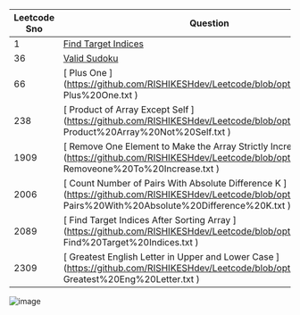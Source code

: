 Leetcode Sno | Question | Python Solution | Tags
   ------------ | -------- | --------------- | ----
1 | [Find Target Indices](https://github.com/RISHIKESHdev/Leetcode/blob/optimizedSolution/Array/Find%20Target%20Indices.txt) | [Solution](https://github.com/RISHIKESHdev/Leetcode/blob/optimizedSolution/Array/Find%20Target%20Indices.py) |[Array](https://github.com/RISHIKESHdev/Leetcode/tree/optimizedSolution/Array) 
36|[Valid Sudoku](https://github.com/RISHIKESHdev/Leetcode/blob/optimizedSolution/Array/Valid%20Sudoku.txt) | [Solution](https://github.com/RISHIKESHdev/Leetcode/blob/optimizedSolution/Array/Valid%20Sudoku.py) |[Array](https://github.com/RISHIKESHdev/Leetcode/tree/optimizedSolution/Array)
66|	[	Plus One	]	(https://github.com/RISHIKESHdev/Leetcode/blob/optimizedSolution/	Plus%20One.txt	) | [Solution](https://github.com/RISHIKESHdev/Leetcode/blob/optimizedSolution	Plus%20One.py	) |[Array](https://github.com/RISHIKESHdev/Leetcode/tree/optimizedSolution/Array)
238|	[	Product of Array Except Self	]	(https://github.com/RISHIKESHdev/Leetcode/blob/optimizedSolution/	Product%20Array%20Not%20Self.txt	) | [Solution](https://github.com/RISHIKESHdev/Leetcode/blob/optimizedSolution	Product%20Array%20Not%20Self.py	) |[Array](https://github.com/RISHIKESHdev/Leetcode/tree/optimizedSolution/Array)
1909|	[	Remove One Element to Make the Array Strictly Increasing	]	(https://github.com/RISHIKESHdev/Leetcode/blob/optimizedSolution/	Removeone%20To%20Increase.txt	) | [Solution](https://github.com/RISHIKESHdev/Leetcode/blob/optimizedSolution	Removeone%20To%20Increase.py	) |[Array](https://github.com/RISHIKESHdev/Leetcode/tree/optimizedSolution/Array)
2006|	[	Count Number of Pairs With Absolute Difference K	]	(https://github.com/RISHIKESHdev/Leetcode/blob/optimizedSolution/	Pairs%20With%20Absolute%20Difference%20K.txt	) | [Solution](https://github.com/RISHIKESHdev/Leetcode/blob/optimizedSolution	Pairs%20With%20Absolute%20Difference%20K.py	) |[Array](https://github.com/RISHIKESHdev/Leetcode/tree/optimizedSolution/Array)
2089|	[	Find Target Indices After Sorting Array	]	(https://github.com/RISHIKESHdev/Leetcode/blob/optimizedSolution/	Find%20Target%20Indices.txt	) | [Solution](https://github.com/RISHIKESHdev/Leetcode/blob/optimizedSolution	Find%20Target%20Indices.py	) |[Array](https://github.com/RISHIKESHdev/Leetcode/tree/optimizedSolution/Array)
2309|	[	Greatest English Letter in Upper and Lower Case	]	(https://github.com/RISHIKESHdev/Leetcode/blob/optimizedSolution/	Greatest%20Eng%20Letter.txt	) | [Solution](https://github.com/RISHIKESHdev/Leetcode/blob/optimizedSolution	Greatest%20Eng%20Letter.py	) |[Array](https://github.com/RISHIKESHdev/Leetcode/tree/optimizedSolution/Array)
![image](https://user-images.githubusercontent.com/79755151/187590791-b444d927-a631-4671-bb03-1a8b3b563319.png)
